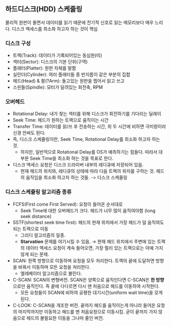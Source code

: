 ## 하드디스크(HDD) 스케줄링

물리적 원판이 돌면서 데이터를 읽기 때문에 전기적 신호로 읽는 메모리보다 매우 느리다. 디스크 액세스를 최소화 하고자 하는 것이 핵심

### 디스크 구성

- 트랙(Track): 데이터가 기록되어있는 동심원(띠)
- 섹터(Sector): 디스크의 기본 단위(구역)
- 플래터(Platter): 원판 자체를 말함
- 실린더(Cylinder): 여러 플래터들 중 반지름이 같은 부분의 집합
- 헤드(Head) & 팔(?Arm): 돌고있는 원판을 찝어서 읽고 쓰고
- 스핀들(Spindle): 모터가 달려있는 회전축, RPM

### 오버헤드

- Rotational Delay: 내가 찾는 섹터를 위해 디스크가 회전하기를 기다리는 딜레이
- Seek Time: 헤드가 원하는 트랙으로 움직이는 시간
- Transfer Time: 데이터를 읽/쓰 후 전송하는 시간, 위 두 시간에 비하면 극미량이라 신경 안써도 된다.
- 즉, 디스크 스케쥴링이란, Seek Time, Rotational Delay를 최소화 하고자 하는 것.
    - 하지만, 일반적으로 Rotational Delay를 OS가 예측하기는 힘들다. 따라서 대부분 Seek Time을 최소화 하는 것을 목표로 한다.
- 디스크 액세스 요청은 디스크 드라이버 내부의 레디큐에 저장되어 있음. 
    - 현재 헤드의 위치와, 레디큐의 상태에 따라 다음 트랙의 위치를 구하는 것. 헤드의 움직임을 최소화 하고자 하는 것들. -> 디스크 스케줄링

### 디스크 스케쥴링 알고리즘 종류
- FCFS(First come First Served): 요청이 들어온 순서대로
    - Seek Time에 대한 오버헤드가 크다. 헤드가 너무 많이 움직여야함 (long seek distance)
- SSTF(shortest seek time first): 헤드의 현재 위치에서 가장 헤드가 덜 움직여도 되는 트랙으로 이동
    - 그리디 알고리즘의 일종.
    - **Starvation** 문제를 야기시킬 수 있음. → 현재 헤드 위치에서 주변에 있는 트랙의 데이터 액세스 요청이 계속 들어오면, 가장 멀리 있는 트랙으로는 아예 가지 않게 되는 문제.
- SCAN: 한쪽 방향으로 이동하며 요청을 모두 처리한다. 트랙의 끝에 도달하면 방향을 바꿔서 이동하며 모든 요청을 처리한다.
    - 엘레베이터 알고리즘으로 불린다.
- C-SCAN: SCAN의 변형버전. SCAN은 양쪽으로 움직인다면 C-SCAN은 **한 방향**으로만 움직인다. 즉 끝에 다다르면 다시 맨 처음으로 헤드를 이동하여 시작한다.
    - 모든 요청들이 SCAN에 비하여 공평한 대기시간(uniform wait time)을 갖게 된다.
- C-LOOK: C-SCAN을 개조한 버전. 끝까지 헤드를 움직이는게 아니라 들어온 요청의 마지막까지만 이동하고 헤드를 맨 처음요청으로 이동시킴. 굳이 끝까지 가지 않음으로 헤드의 불필요한 이동을 그나마 줄인 버전.
